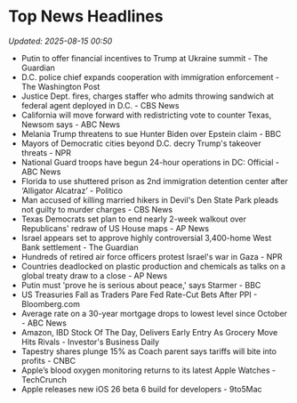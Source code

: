 # Top News Headlines

_Updated: 2025-08-15 00:50_

- Putin to offer financial incentives to Trump at Ukraine summit - The Guardian
- D.C. police chief expands cooperation with immigration enforcement - The Washington Post
- Justice Dept. fires, charges staffer who admits throwing sandwich at federal agent deployed in D.C. - CBS News
- California will move forward with redistricting vote to counter Texas, Newsom says - ABC News
- Melania Trump threatens to sue Hunter Biden over Epstein claim - BBC
- Mayors of Democratic cities beyond D.C. decry Trump's takeover threats - NPR
- National Guard troops have begun 24-hour operations in DC: Official - ABC News
- Florida to use shuttered prison as 2nd immigration detention center after ‘Alligator Alcatraz’ - Politico
- Man accused of killing married hikers in Devil's Den State Park pleads not guilty to murder charges - CBS News
- Texas Democrats set plan to end nearly 2-week walkout over Republicans' redraw of US House maps - AP News
- Israel appears set to approve highly controversial 3,400-home West Bank settlement - The Guardian
- Hundreds of retired air force officers protest Israel's war in Gaza - NPR
- Countries deadlocked on plastic production and chemicals as talks on a global treaty draw to a close - AP News
- Putin must 'prove he is serious about peace,' says Starmer - BBC
- US Treasuries Fall as Traders Pare Fed Rate-Cut Bets After PPI - Bloomberg.com
- Average rate on a 30-year mortgage drops to lowest level since October - ABC News
- Amazon, IBD Stock Of The Day, Delivers Early Entry As Grocery Move Hits Rivals - Investor's Business Daily
- Tapestry shares plunge 15% as Coach parent says tariffs will bite into profits - CNBC
- Apple’s blood oxygen monitoring returns to its latest Apple Watches - TechCrunch
- Apple releases new iOS 26 beta 6 build for developers - 9to5Mac